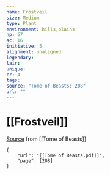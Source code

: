 ```yaml
---
name: Frostveil
size: Medium
type: Plant
environment: hills,plains
hp: 67
ac: 16
initiative: 5
alignment: unaligned
legendary: 
lair: 
unique: 
cr: 4
tags: 
source: "Tome of Beasts: 208"
url: ""
---
```

# [[Frostveil]]

[Source](zotero://open-pdf/library/items/ULEQWHJM?page=208) from [[Tome of Beasts]]

```pdf
{
	"url": "[[Tome of Beasts.pdf]]",
	"page": [208]
}
```

